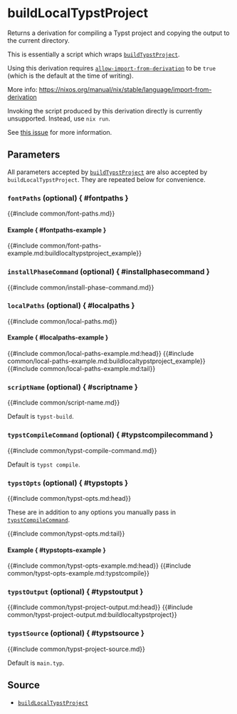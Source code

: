 # buildLocalTypstProject

Returns a derivation for compiling a Typst project and copying the output to the
current directory.

This is essentially a script which wraps
[`buildTypstProject`](build-typst-project.md).

<div class="warning">

Using this derivation requires
[`allow-import-from-derivation`](https://nixos.org/manual/nix/stable/command-ref/conf-file#conf-allow-import-from-derivation)
to be `true` (which is the default at the time of writing).

More info: <https://nixos.org/manual/nix/stable/language/import-from-derivation>

</div>

<div class="warning">

Invoking the script produced by this derivation directly is currently
unsupported. Instead, use `nix run`.

See [this issue](https://github.com/loqusion/typst.nix/issues/2) for more
information.

</div>

## Parameters

All parameters accepted by
[`buildTypstProject`](build-typst-project.md#parameters) are also accepted by
`buildLocalTypstProject`. They are repeated below for convenience.

### `fontPaths` (optional) { #fontpaths }

{{#include common/font-paths.md}}

#### Example { #fontpaths-example }

{{#include common/font-paths-example.md:buildlocaltypstproject_example}}

### `installPhaseCommand` (optional) { #installphasecommand }

{{#include common/install-phase-command.md}}

### `localPaths` (optional) { #localpaths }

{{#include common/local-paths.md}}

#### Example { #localpaths-example }

{{#include common/local-paths-example.md:head}}
{{#include common/local-paths-example.md:buildlocaltypstproject_example}}
{{#include common/local-paths-example.md:tail}}

### `scriptName` (optional) { #scriptname }

{{#include common/script-name.md}}

Default is `typst-build`.

### `typstCompileCommand` (optional) { #typstcompilecommand }

{{#include common/typst-compile-command.md}}

Default is `typst compile`.

### `typstOpts` (optional) { #typstopts }

{{#include common/typst-opts.md:head}}

<!-- markdownlint-disable link-fragments -->

These are in addition to any options you manually pass in
[`typstCompileCommand`](#typstcompilecommand).

<!-- markdownlint-restore -->

{{#include common/typst-opts.md:tail}}

#### Example { #typstopts-example }

{{#include common/typst-opts-example.md:head}}
{{#include common/typst-opts-example.md:typstcompile}}

### `typstOutput` (optional) { #typstoutput }

{{#include common/typst-project-output.md:head}}
{{#include common/typst-project-output.md:buildlocaltypstproject}}

### `typstSource` (optional) { #typstsource }

{{#include common/typst-project-source.md}}

Default is `main.typ`.

## Source

- [`buildLocalTypstProject`](https://github.com/loqusion/typst.nix/blob/main/lib/buildLocalTypstProject.nix)
